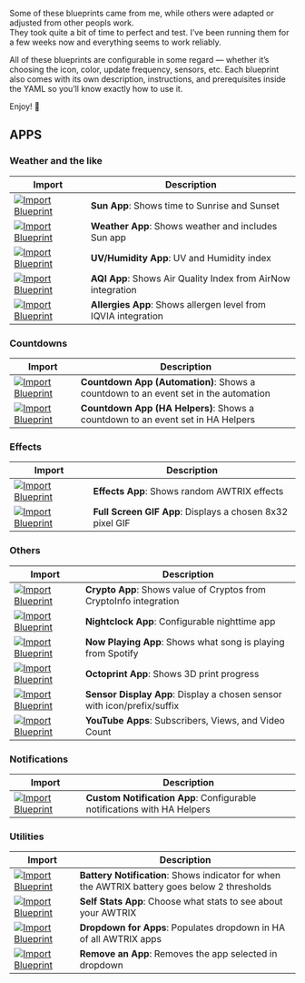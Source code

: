 Some of these blueprints came from me, while others were adapted or adjusted from other peopls work.  
They took quite a bit of time to perfect and test. I’ve been running them for a few weeks now and everything seems to work reliably.  

All of these blueprints are configurable in some regard — whether it’s choosing the icon, color, update frequency, sensors, etc. 
Each blueprint also comes with its own description, instructions, and prerequisites inside the YAML so you’ll know exactly how to use it.  

Enjoy! 🚀

## APPS
### Weather and the like
| Import | Description |
|--------|-------------|
| [![Import Blueprint](https://my.home-assistant.io/badges/blueprint_import.svg)](https://my.home-assistant.io/redirect/blueprint_import/?blueprint_url=https%3A%2F%2Fgithub.com%2FsystemsNinja%2Fhomeassistant-blueprints%2Fblob%2Fmain%2Fawtrix_sun.yaml) | **Sun App**: Shows time to Sunrise and Sunset |
| [![Import Blueprint](https://my.home-assistant.io/badges/blueprint_import.svg)](https://my.home-assistant.io/redirect/blueprint_import/?blueprint_url=https%3A%2F%2Fgithub.com%2FsystemsNinja%2Fhomeassistant-blueprints%2Fblob%2Fmain%2Fawtrix_weather_and_sun.yaml) | **Weather App**: Shows weather and includes Sun app |
| [![Import Blueprint](https://my.home-assistant.io/badges/blueprint_import.svg)](https://my.home-assistant.io/redirect/blueprint_import/?blueprint_url=https%3A%2F%2Fgithub.com%2FsystemsNinja%2Fhomeassistant-blueprints%2Fblob%2Fmain%2Fawtrix_uv_humidity.yaml) | **UV/Humidity App**: UV and Humidity index |
| [![Import Blueprint](https://my.home-assistant.io/badges/blueprint_import.svg)](https://my.home-assistant.io/redirect/blueprint_import/?blueprint_url=https%3A%2F%2Fgithub.com%2FsystemsNinja%2Fhomeassistant-blueprints%2Fblob%2Fmain%2Fawtrix_aqi.yaml) | **AQI App**: Shows Air Quality Index from AirNow integration |
| [![Import Blueprint](https://my.home-assistant.io/badges/blueprint_import.svg)](https://my.home-assistant.io/redirect/blueprint_import/?blueprint_url=https%3A%2F%2Fgithub.com%2FsystemsNinja%2Fhomeassistant-blueprints%2Fblob%2Fmain%2Fawtrix_iqvia_allergies.yaml) | **Allergies App**: Shows allergen level from IQVIA integration |

### Countdowns

| Import | Description |
|--------|-------------|
| [![Import Blueprint](https://my.home-assistant.io/badges/blueprint_import.svg)](https://my.home-assistant.io/redirect/blueprint_import/?blueprint_url=https%3A%2F%2Fgithub.com%2FsystemsNinja%2Fhomeassistant-blueprints%2Fblob%2Fmain%2Fawtrix_countdown_to_event.yaml) | **Countdown App (Automation)**: Shows a countdown to an event set in the automation |
| [![Import Blueprint](https://my.home-assistant.io/badges/blueprint_import.svg)](https://my.home-assistant.io/redirect/blueprint_import/?blueprint_url=https%3A%2F%2Fgithub.com%2FsystemsNinja%2Fhomeassistant-blueprints%2Fblob%2Fmain%2Fawtrix_countdown_to_event_with%2520_helpers.yaml) | **Countdown App (HA Helpers)**: Shows a countdown to an event set in HA Helpers |


### Effects

| Import | Description |
|--------|-------------|
| [![Import Blueprint](https://my.home-assistant.io/badges/blueprint_import.svg)](https://my.home-assistant.io/redirect/blueprint_import/?blueprint_url=https%3A%2F%2Fgithub.com%2FsystemsNinja%2Fhomeassistant-blueprints%2Fblob%2Fmain%2Fawtrix_effects.yaml) | **Effects App**: Shows random AWTRIX effects |
| [![Import Blueprint](https://my.home-assistant.io/badges/blueprint_import.svg)](https://my.home-assistant.io/redirect/blueprint_import/?blueprint_url=https%3A%2F%2Fgithub.com%2FsystemsNinja%2Fhomeassistant-blueprints%2Fblob%2Fmain%2Fawtrix_full_screen_icon.yaml) | **Full Screen GIF App**: Displays a chosen 8x32 pixel GIF |

### Others

| Import | Description |
|--------|-------------|
| [![Import Blueprint](https://my.home-assistant.io/badges/blueprint_import.svg)](https://my.home-assistant.io/redirect/blueprint_import/?blueprint_url=https%3A%2F%2Fgithub.com%2FsystemsNinja%2Fhomeassistant-blueprints%2Fblob%2Fmain%2Fawtrix_cryptoinfo_bitcoin%2B.yaml) | **Crypto App**: Shows value of Cryptos from CryptoInfo integration |
| [![Import Blueprint](https://my.home-assistant.io/badges/blueprint_import.svg)](https://my.home-assistant.io/redirect/blueprint_import/?blueprint_url=https%3A%2F%2Fgithub.com%2FsystemsNinja%2Fhomeassistant-blueprints%2Fblob%2Fmain%2Fawtrix_nightclock.yaml) | **Nightclock App**: Configurable nighttime app |
| [![Import Blueprint](https://my.home-assistant.io/badges/blueprint_import.svg)](https://my.home-assistant.io/redirect/blueprint_import/?blueprint_url=https%3A%2F%2Fgithub.com%2FsystemsNinja%2Fhomeassistant-blueprints%2Fblob%2Fmain%2Fawtrix_now_playing.yaml) | **Now Playing App**: Shows what song is playing from Spotify |
| [![Import Blueprint](https://my.home-assistant.io/badges/blueprint_import.svg)](https://my.home-assistant.io/redirect/blueprint_import/?blueprint_url=https%3A%2F%2Fgithub.com%2FsystemsNinja%2Fhomeassistant-blueprints%2Fblob%2Fmain%2Fawtrix_octoprint.yaml) | **Octoprint App**: Shows 3D print progress |
| [![Import Blueprint](https://my.home-assistant.io/badges/blueprint_import.svg)](https://my.home-assistant.io/redirect/blueprint_import/?blueprint_url=https%3A%2F%2Fgithub.com%2FsystemsNinja%2Fhomeassistant-blueprints%2Fblob%2Fmain%2Fawtrix_sensor_app.yaml) | **Sensor Display App**: Display a chosen sensor with icon/prefix/suffix |
| [![Import Blueprint](https://my.home-assistant.io/badges/blueprint_import.svg)](https://my.home-assistant.io/redirect/blueprint_import/?blueprint_url=https%3A%2F%2Fgithub.com%2FsystemsNinja%2Fhomeassistant-blueprints%2Fblob%2Fmain%2Fawtrix_youtube_apps.yaml) | **YouTube Apps**: Subscribers, Views, and Video Count |


### Notifications

| Import | Description |
|--------|-------------|
| [![Import Blueprint](https://my.home-assistant.io/badges/blueprint_import.svg)](https://my.home-assistant.io/redirect/blueprint_import/?blueprint_url=https%3A%2F%2Fgithub.com%2FsystemsNinja%2Fhomeassistant-blueprints%2Fblob%2Fmain%2Fawtrix_notifications.yaml) | **Custom Notification App**: Configurable notifications with HA Helpers |

### Utilities

| Import | Description |
|--------|-------------|
| [![Import Blueprint](https://my.home-assistant.io/badges/blueprint_import.svg)](https://my.home-assistant.io/redirect/blueprint_import/?blueprint_url=https%3A%2F%2Fgithub.com%2FsystemsNinja%2Fhomeassistant-blueprints%2Fblob%2Fmain%2Fawtrix_battery_notification.yaml) | **Battery Notification**: Shows indicator for when the AWTRIX battery goes below 2 thresholds |
| [![Import Blueprint](https://my.home-assistant.io/badges/blueprint_import.svg)](https://my.home-assistant.io/redirect/blueprint_import/?blueprint_url=https%3A%2F%2Fgithub.com%2FsystemsNinja%2Fhomeassistant-blueprints%2Fblob%2Fmain%2Fawtrix_self_stats_battery_signal_strength.yaml) | **Self Stats App**: Choose what stats to see about your AWTRIX |
| [![Import Blueprint](https://my.home-assistant.io/badges/blueprint_import.svg)](https://my.home-assistant.io/redirect/blueprint_import/?blueprint_url=https%3A%2F%2Fgithub.com%2FsystemsNinja%2Fhomeassistant-blueprints%2Fblob%2Fmain%2Fawtrix_apps_dropdown.yaml) | **Dropdown for Apps**: Populates dropdown in HA of all AWTRIX apps |
| [![Import Blueprint](https://my.home-assistant.io/badges/blueprint_import.svg)](https://my.home-assistant.io/redirect/blueprint_import/?blueprint_url=https%3A%2F%2Fgithub.com%2FsystemsNinja%2Fhomeassistant-blueprints%2Fblob%2Fmain%2Fawtrix_app_remove.yaml) | **Remove an App**: Removes the app selected in dropdown |
